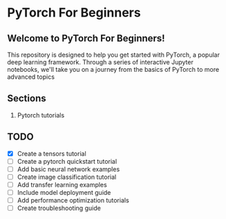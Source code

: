 # PyTorch For Beginners

## Welcome to PyTorch For Beginners!

This repository is designed to help you get started with PyTorch, a popular deep learning framework. Through a series of interactive Jupyter notebooks, we'll take you on a journey from the basics of PyTorch to more advanced topics

## Sections
1. Pytorch tutorials



## TODO

- [x] Create a tensors tutorial
- [ ] Create a pytorch quickstart tutorial
- [ ] Add basic neural network examples
- [ ] Create image classification tutorial
- [ ] Add transfer learning examples
- [ ] Include model deployment guide
- [ ] Add performance optimization tutorials
- [ ] Create troubleshooting guide
